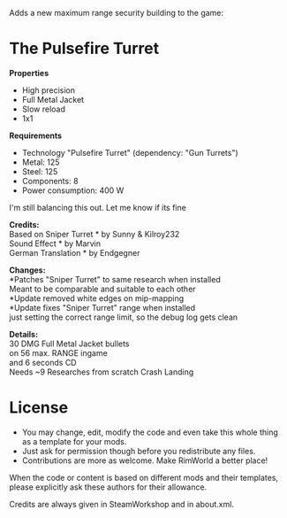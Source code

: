 Adds a new maximum range security building to the game:

<h1>The Pulsefire Turret</h1>
 
<b>Properties</b>
 - High precision
 - Full Metal Jacket
 - Slow reload
 - 1x1

<b>Requirements</b>
 - Technology "Pulsefire Turret"
   (dependency: "Gun Turrets")
 - Metal: 125
 - Steel: 125
 - Components: 8
 - Power consumption: 400 W
 
I'm still balancing this out. Let me know if its fine
 
<b>Credits:</b><br>
Based on Sniper Turret * by Sunny & Kilroy232<br>
Sound Effect * by Marvin<br>
German Translation * by Endgegner<br>

<b>Changes:</b><br>
*Patches "Sniper Turret" to same research when installed<br>
 Meant to be comparable and suitable to each other<br>
*Update removed white edges on mip-mapping <br>
*Update fixes "Sniper Turret" range when installed<br>
 just setting the correct range limit, so the debug log gets clean<br>

<b>Details:</b><br>
30 DMG Full Metal Jacket bullets<br>
on 56 max. RANGE ingame<br>
and 6 seconds CD<br>
Needs ~9 Researches from scratch Crash Landing<br>

# License
- You may change, edit, modify the code and even take this whole thing as a template for your mods.
- Just ask for permission though before you redistribute any files.
- Contributions are more as welcome. Make RimWorld a better place!

When the code or content is based on different mods and their templates, please explicitly ask these authors for their allowance.

Credits are always given in SteamWorkshop and in about.xml.
